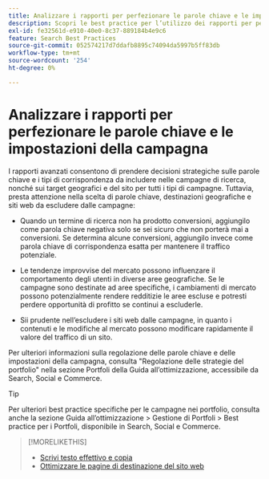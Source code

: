 ```yaml
---
title: Analizzare i rapporti per perfezionare le parole chiave e le impostazioni della campagna
description: Scopri le best practice per l’utilizzo dei rapporti per perfezionare le parole chiave e le impostazioni delle campagne.
exl-id: fe32561d-e910-40e0-8c37-889184b4e9c6
feature: Search Best Practices
source-git-commit: 052574217d7ddafb8895c74094da5997b5ff83db
workflow-type: tm+mt
source-wordcount: '254'
ht-degree: 0%

---
```


# Analizzare i rapporti per perfezionare le parole chiave e le impostazioni della campagna

I rapporti avanzati consentono di prendere decisioni strategiche sulle parole chiave e i tipi di corrispondenza da includere nelle campagne di ricerca, nonché sui target geografici e del sito per tutti i tipi di campagne. Tuttavia, presta attenzione nella scelta di parole chiave, destinazioni geografiche e siti web da escludere dalle campagne:

* Quando un termine di ricerca non ha prodotto conversioni, aggiungilo come parola chiave negativa solo se sei sicuro che non porterà mai a conversioni. Se determina alcune conversioni, aggiungilo invece come parola chiave di corrispondenza esatta per mantenere il traffico potenziale.

* Le tendenze improvvise del mercato possono influenzare il comportamento degli utenti in diverse aree geografiche. Se le campagne sono destinate ad aree specifiche, i cambiamenti di mercato possono potenzialmente rendere redditizie le aree escluse e potresti perdere opportunità di profitto se continui a escluderle.

* Sii prudente nell’escludere i siti web dalle campagne, in quanto i contenuti e le modifiche al mercato possono modificare rapidamente il valore del traffico di un sito.

Per ulteriori informazioni sulla regolazione delle parole chiave e delle impostazioni della campagna, consulta &quot;Regolazione delle strategie del portfolio&quot; nella sezione Portfoli della Guida all’ottimizzazione, accessibile da Search, Social e Commerce.<!-- verify convention for referencing Optimization Guide here -->

>[!TIP]
>
>Per ulteriori best practice specifiche per le campagne nei portfolio, consulta anche la sezione Guida all’ottimizzazione > Gestione di Portfoli > Best practice per i Portfoli, disponibile in Search, Social e Commerce.<!-- verify convention for referencing Optimization Guide here -->

>[!MORELIKETHIS]
>
>* [Scrivi testo effettivo e copia](best-practices-write.md)
>* [Ottimizzare le pagine di destinazione del sito web](best-practices-optimize.md)

